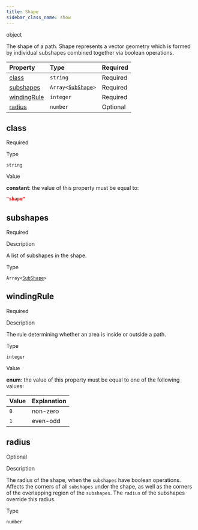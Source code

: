 ```yaml
---
title: Shape
sidebar_class_name: show
---
```


<div className="section-type">

<div className="badge-type">object</div>

</div>

The shape of a path. Shape represents a vector geometry which is formed by individual subshapes combined together via boolean operations.

<div className="property-preview">

<div className="property-table">

| Property                    | Type                                                                             | Required                                            |
| :-------------------------- | :------------------------------------------------------------------------------- | :-------------------------------------------------- |
| [class](#class)             | `string`                                                                         | <span className="property-required">Required</span> |
| [subshapes](#subshapes)     | <code>Array&lt;<a href="/specs/vectorgraphics/sub-shape">SubShape</a>&gt;</code> | <span className="property-required">Required</span> |
| [windingRule](#windingrule) | `integer`                                                                        | <span className="property-required">Required</span> |
| [radius](#radius)           | `number`                                                                         | <span className="property-optional">Optional</span> |

</div>

</div>

<div className="property">

<div className="property-heading">

## class

<span className="property-required">Required</span>

</div>

<div className="property-item">

Type

`string`

</div>

<div className="property-item">

Value

<div className="value-description">

**constant**: the value of this property must be equal to:

```json
"shape"
```

</div>

</div>

</div>

<div className="property">

<div className="property-heading">

## subshapes

<span className="property-required">Required</span>

</div>

<div className="property-item">

Description

A list of subshapes in the shape.

</div>

<div className="property-item">

Type

<code>Array&lt;<a href="/specs/vectorgraphics/sub-shape">SubShape</a>&gt;</code>

</div>

</div>

<div className="property">

<div className="property-heading">

## windingRule

<span className="property-required">Required</span>

</div>

<div className="property-item">

Description

The rule determining whether an area is inside or outside a path.

</div>

<div className="property-item">

Type

`integer`

</div>

<div className="property-item">

Value

<div className="value-description">

**enum**: the value of this property must be equal to one of the following values:

| Value | Explanation                                      |
| :---- | :----------------------------------------------- |
| `0`   | <div className="enum-description">non-zero</div> |
| `1`   | <div className="enum-description">even-odd</div> |

</div>

</div>

</div>

<div className="property">

<div className="property-heading">

## radius

<span className="property-optional">Optional</span>

</div>

<div className="property-item">

Description

The radius of the shape, when the `subshapes` have boolean operations.
Affects the corners of all `subshapes` under the shape, as well as the corners of the overlapping region of the `subshapes`.
The `radius` of the subshapes override this radius.

</div>

<div className="property-item">

Type

`number`

</div>

</div>
